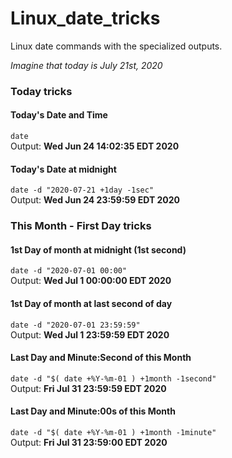 # Linux_date_tricks
Linux date commands with the specialized outputs.

*Imagine that today is July 21st, 2020*

### Today tricks
#### Today's Date and Time
```date```<br>
Output: **Wed Jun 24 14:02:35 EDT 2020**

#### Today's Date at midnight
```date -d "2020-07-21 +1day -1sec"```<br>
Output: **Wed Jun 24 23:59:59 EDT 2020**


### This Month - First Day tricks
#### 1st Day of month at midnight (1st second)
```date -d "2020-07-01 00:00"```<br>
Output: **Wed Jul  1 00:00:00 EDT 2020**

#### 1st Day of month at last second of day
```date -d "2020-07-01 23:59:59"```<br>
Output: **Wed Jul  1 23:59:59 EDT 2020**
#### Last Day and Minute:Second of this Month
```date -d "$( date +%Y-%m-01 ) +1month -1second"```<br>
Output: **Fri Jul 31 23:59:59 EDT 2020**
#### Last Day and Minute:00s of this Month
```date -d "$( date +%Y-%m-01 ) +1month -1minute"```<br>
Output: **Fri Jul 31 23:59:00 EDT 2020**



